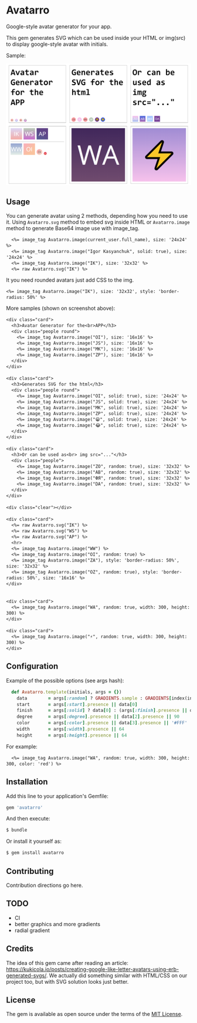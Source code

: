 # Avatarro

Google-style avatar generator for your app. 

This gem generates SVG which can be used inside your HTML or img(src) to display google-style avatar with initials.

Sample:

[<img src="https://github.com/igorkasyanchuk/avatarro/blob/main/docs/avataro.png?raw=true"
/>](https://github.com/igorkasyanchuk/avatarro/blob/main/docs/avataro.png?raw=true)

## Usage

You can generate avatar using 2 methods, depending how you need to use it. Using `Avatarro.svg` method to embed svg inside HTML or `Avatarro.image` method to generate Base64 image use with image_tag.

```erb
  <%= image_tag Avatarro.image(current_user.full_name), size: '24x24' %>
  <%= image_tag Avatarro.image("Igor Kasyanchuk", solid: true), size: '24x24' %>
  <%= image_tag Avatarro.image("IK"), size: '32x32' %>
  <%= raw Avatarro.svg("IK") %>
```

It you need rounded avatars just add CSS to the img.

```erb
<%= image_tag Avatarro.image("IK"), size: '32x32', style: 'border-radius: 50%' %>
```

More samples (shown on screenshot above):

```erb
<div class="card">
  <h3>Avatar Generator for the<br>APP</h3>
  <div class="people round">
    <%= image_tag Avatarro.image("OI"), size: '16x16' %>
    <%= image_tag Avatarro.image("JS"), size: '16x16' %>
    <%= image_tag Avatarro.image("MK"), size: '16x16' %>
    <%= image_tag Avatarro.image("ZP"), size: '16x16' %>
  </div>
</div>

<div class="card">
  <h3>Generates SVG for the html</h3>
  <div class="people round">
    <%= image_tag Avatarro.image("OI", solid: true), size: '24x24' %>
    <%= image_tag Avatarro.image("JS", solid: true), size: '24x24' %>
    <%= image_tag Avatarro.image("MK", solid: true), size: '24x24' %>
    <%= image_tag Avatarro.image("ZP", solid: true), size: '24x24' %>
    <%= image_tag Avatarro.image("😁", solid: true), size: '24x24' %>
    <%= image_tag Avatarro.image("😂", solid: true), size: '24x24' %>
  </div>
</div>

<div class="card">
  <h3>Or can be used as<br> img src="..."</h3>
  <div class="people">
    <%= image_tag Avatarro.image("ZO", random: true), size: '32x32' %>
    <%= image_tag Avatarro.image("AB", random: true), size: '32x32' %>
    <%= image_tag Avatarro.image("ФЯ", random: true), size: '32x32' %>
    <%= image_tag Avatarro.image("DA", random: true), size: '32x32' %>
  </div>
</div>

<div class="clear"></div>

<div class="card">
  <%= raw Avatarro.svg("IK") %>
  <%= raw Avatarro.svg("WS") %>
  <%= raw Avatarro.svg("AP") %>
  <hr>
  <%= image_tag Avatarro.image("WW") %>
  <%= image_tag Avatarro.image("OI", random: true) %>
  <%= image_tag Avatarro.image("ZA"), style: 'border-radius: 50%', size: '32x32' %>
  <%= image_tag Avatarro.image("OZ", random: true), style: 'border-radius: 50%', size: '16x16' %>
</div>


<div class="card">
  <%= image_tag Avatarro.image("WA", random: true, width: 300, height: 300) %>
</div>

<div class="card">
  <%= image_tag Avatarro.image("⚡", random: true, width: 300, height: 300) %>
</div>
```

## Configuration

Example of the possible options (see args hash):

```ruby
  def Avatarro.template(initials, args = {})
    data        = args[:random] ? GRADIENTS.sample : GRADIENTS[index(initials) % GRADIENTS.size]
    start       = args[:start].presence || data[0]
    finish      = args[:solid] ? data[0] : (args[:finish].presence || data[1])
    degree      = args[:degree].presence || data[2].presence || 90
    color       = args[:color].presence || data[3].presence || '#FFF'
    width       = args[:width].presence || 64
    height      = args[:height].presence || 64
```

For example:

```erb
  <%= image_tag Avatarro.image("WA", random: true, width: 300, height: 300, color: 'red') %>
```

## Installation
Add this line to your application's Gemfile:

```ruby
gem 'avatarro'
```

And then execute:
```bash
$ bundle
```

Or install it yourself as:
```bash
$ gem install avatarro
```

## Contributing
Contribution directions go here.

## TODO

- CI
- better graphics and more gradients
- radial gradient

## Credits

The idea of this gem came after reading an article: https://kukicola.io/posts/creating-google-like-letter-avatars-using-erb-generated-svgs/. We actually did something similar with HTML/CSS on our project too, but with SVG solution looks just better.

## License
The gem is available as open source under the terms of the [MIT License](https://opensource.org/licenses/MIT).
